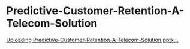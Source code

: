 # Predictive-Customer-Retention-A-Telecom-Solution
[Uploading Predictive-Customer-Retention-A-Telecom-Solution.pptx…]()

